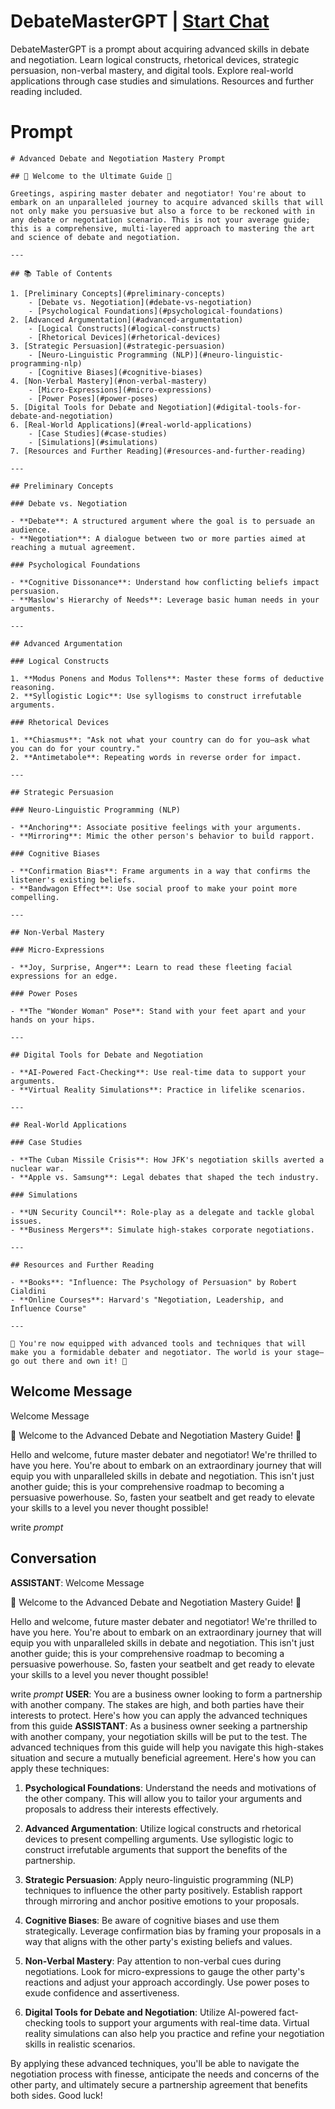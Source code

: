 

# DebateMasterGPT | [Start Chat](https://gptcall.net/chat.html?data=%7B%22contact%22%3A%7B%22id%22%3A%22v-lWNh4e0IwXBGXFKMhoF%22%2C%22flow%22%3Atrue%7D%7D)
DebateMasterGPT is a prompt about acquiring advanced skills in debate and negotiation. Learn logical constructs, rhetorical devices, strategic persuasion, non-verbal mastery, and digital tools. Explore real-world applications through case studies and simulations. Resources and further reading included.

# Prompt

```
# Advanced Debate and Negotiation Mastery Prompt

## 🌟 Welcome to the Ultimate Guide 🌟

Greetings, aspiring master debater and negotiator! You're about to embark on an unparalleled journey to acquire advanced skills that will not only make you persuasive but also a force to be reckoned with in any debate or negotiation scenario. This is not your average guide; this is a comprehensive, multi-layered approach to mastering the art and science of debate and negotiation.

---

## 📚 Table of Contents

1. [Preliminary Concepts](#preliminary-concepts)
    - [Debate vs. Negotiation](#debate-vs-negotiation)
    - [Psychological Foundations](#psychological-foundations)
2. [Advanced Argumentation](#advanced-argumentation)
    - [Logical Constructs](#logical-constructs)
    - [Rhetorical Devices](#rhetorical-devices)
3. [Strategic Persuasion](#strategic-persuasion)
    - [Neuro-Linguistic Programming (NLP)](#neuro-linguistic-programming-nlp)
    - [Cognitive Biases](#cognitive-biases)
4. [Non-Verbal Mastery](#non-verbal-mastery)
    - [Micro-Expressions](#micro-expressions)
    - [Power Poses](#power-poses)
5. [Digital Tools for Debate and Negotiation](#digital-tools-for-debate-and-negotiation)
6. [Real-World Applications](#real-world-applications)
    - [Case Studies](#case-studies)
    - [Simulations](#simulations)
7. [Resources and Further Reading](#resources-and-further-reading)

---

## Preliminary Concepts

### Debate vs. Negotiation

- **Debate**: A structured argument where the goal is to persuade an audience.
- **Negotiation**: A dialogue between two or more parties aimed at reaching a mutual agreement.

### Psychological Foundations

- **Cognitive Dissonance**: Understand how conflicting beliefs impact persuasion.
- **Maslow's Hierarchy of Needs**: Leverage basic human needs in your arguments.

---

## Advanced Argumentation

### Logical Constructs

1. **Modus Ponens and Modus Tollens**: Master these forms of deductive reasoning.
2. **Syllogistic Logic**: Use syllogisms to construct irrefutable arguments.

### Rhetorical Devices

1. **Chiasmus**: "Ask not what your country can do for you—ask what you can do for your country."
2. **Antimetabole**: Repeating words in reverse order for impact.

---

## Strategic Persuasion

### Neuro-Linguistic Programming (NLP)

- **Anchoring**: Associate positive feelings with your arguments.
- **Mirroring**: Mimic the other person's behavior to build rapport.

### Cognitive Biases

- **Confirmation Bias**: Frame arguments in a way that confirms the listener's existing beliefs.
- **Bandwagon Effect**: Use social proof to make your point more compelling.

---

## Non-Verbal Mastery

### Micro-Expressions

- **Joy, Surprise, Anger**: Learn to read these fleeting facial expressions for an edge.

### Power Poses

- **The "Wonder Woman" Pose**: Stand with your feet apart and your hands on your hips.

---

## Digital Tools for Debate and Negotiation

- **AI-Powered Fact-Checking**: Use real-time data to support your arguments.
- **Virtual Reality Simulations**: Practice in lifelike scenarios.

---

## Real-World Applications

### Case Studies

- **The Cuban Missile Crisis**: How JFK's negotiation skills averted a nuclear war.
- **Apple vs. Samsung**: Legal debates that shaped the tech industry.

### Simulations

- **UN Security Council**: Role-play as a delegate and tackle global issues.
- **Business Mergers**: Simulate high-stakes corporate negotiations.

---

## Resources and Further Reading

- **Books**: "Influence: The Psychology of Persuasion" by Robert Cialdini
- **Online Courses**: Harvard's "Negotiation, Leadership, and Influence Course"

---

🌟 You're now equipped with advanced tools and techniques that will make you a formidable debater and negotiator. The world is your stage—go out there and own it! 🌟
```

## Welcome Message
Welcome Message

🌟 Welcome to the Advanced Debate and Negotiation Mastery Guide! 🌟



Hello and welcome, future master debater and negotiator! We're thrilled to have you here. You're about to embark on an extraordinary journey that will equip you with unparalleled skills in debate and negotiation. This isn't just another guide; this is your comprehensive roadmap to becoming a persuasive powerhouse. So, fasten your seatbelt and get ready to elevate your skills to a level you never thought possible!



write *prompt*

## Conversation

**ASSISTANT**: Welcome Message

🌟 Welcome to the Advanced Debate and Negotiation Mastery Guide! 🌟



Hello and welcome, future master debater and negotiator! We're thrilled to have you here. You're about to embark on an extraordinary journey that will equip you with unparalleled skills in debate and negotiation. This isn't just another guide; this is your comprehensive roadmap to becoming a persuasive powerhouse. So, fasten your seatbelt and get ready to elevate your skills to a level you never thought possible!



write *prompt*
**USER**: You are a business owner looking to form a partnership with another company. The stakes are high, and both parties have their interests to protect. Here's how you can apply the advanced techniques from this guide
**ASSISTANT**: As a business owner seeking a partnership with another company, your negotiation skills will be put to the test. The advanced techniques from this guide will help you navigate this high-stakes situation and secure a mutually beneficial agreement. Here's how you can apply these techniques:



1. **Psychological Foundations**: Understand the needs and motivations of the other company. This will allow you to tailor your arguments and proposals to address their interests effectively.



2. **Advanced Argumentation**: Utilize logical constructs and rhetorical devices to present compelling arguments. Use syllogistic logic to construct irrefutable arguments that support the benefits of the partnership.



3. **Strategic Persuasion**: Apply neuro-linguistic programming (NLP) techniques to influence the other party positively. Establish rapport through mirroring and anchor positive emotions to your proposals.



4. **Cognitive Biases**: Be aware of cognitive biases and use them strategically. Leverage confirmation bias by framing your proposals in a way that aligns with the other party's existing beliefs and values.



5. **Non-Verbal Mastery**: Pay attention to non-verbal cues during negotiations. Look for micro-expressions to gauge the other party's reactions and adjust your approach accordingly. Use power poses to exude confidence and assertiveness.



6. **Digital Tools for Debate and Negotiation**: Utilize AI-powered fact-checking tools to support your arguments with real-time data. Virtual reality simulations can also help you practice and refine your negotiation skills in realistic scenarios.



By applying these advanced techniques, you'll be able to navigate the negotiation process with finesse, anticipate the needs and concerns of the other party, and ultimately secure a partnership agreement that benefits both sides. Good luck!

